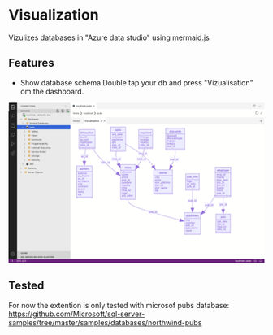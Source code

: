 # Visualization

Vizulizes databases in "Azure data studio" using mermaid.js

## Features

* Show database schema
Double tap your db and press "Vizualisation" om the dashboard.

![Example of dashboard](example.png)


## Tested
For now the extention is only tested with microsof pubs database:
https://github.com/Microsoft/sql-server-samples/tree/master/samples/databases/northwind-pubs
